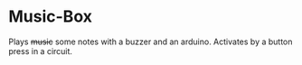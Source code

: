 # Music-Box
Plays ~~music~~ some notes with a buzzer and an arduino. Activates by a button press in a circuit.
